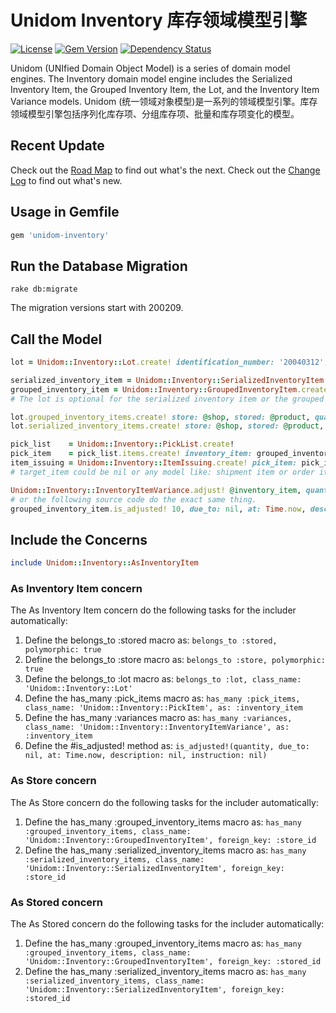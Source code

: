 # Unidom Inventory 库存领域模型引擎

[![License](https://img.shields.io/badge/license-MIT-green.svg)](http://opensource.org/licenses/MIT)
[![Gem Version](https://badge.fury.io/rb/unidom-inventory.svg)](https://badge.fury.io/rb/unidom-inventory)
[![Dependency Status](https://gemnasium.com/badges/github.com/topbitdu/unidom-inventory.svg)](https://gemnasium.com/github.com/topbitdu/unidom-inventory)

Unidom (UNIfied Domain Object Model) is a series of domain model engines. The Inventory domain model engine includes the Serialized Inventory Item, the Grouped Inventory Item, the Lot, and the Inventory Item Variance models.
Unidom (统一领域对象模型)是一系列的领域模型引擎。库存领域模型引擎包括序列化库存项、分组库存项、批量和库存项变化的模型。



## Recent Update

Check out the [Road Map](ROADMAP.md) to find out what's the next.
Check out the [Change Log](CHANGELOG.md) to find out what's new.



## Usage in Gemfile

```ruby
gem 'unidom-inventory'
```



## Run the Database Migration

```shell
rake db:migrate
```
The migration versions start with 200209.



## Call the Model

```ruby
lot = Unidom::Inventory::Lot.create! identification_number: '20040312', description: '1 more thing', instruction: 'Please note...'

serialized_inventory_item = Unidom::Inventory::SerializedInventoryItem.create! store: shop, stored: product, lot: lot, serial_number: '19840101'
grouped_inventory_item = Unidom::Inventory::GroupedInventoryItem.create! store: shop, stored: product, lot: lot, quantity: 100
# The lot is optional for the serialized inventory item or the grouped inventory item.

lot.grouped_inventory_items.create! store: @shop, stored: @product, quantity: 100
lot.serialized_inventory_items.create! store: @shop, stored: @product, serial_number: '19840101'

pick_list    = Unidom::Inventory::PickList.create!
pick_item    = pick_list.items.create! inventory_item: grouped_inventory_item, quantity: 100
item_issuing = Unidom::Inventory::ItemIssuing.create! pick_item: pick_item, inventory_item: grouped_inventory_item, target_item: nil
# target_item could be nil or any model like: shipment item or order item

Unidom::Inventory::InventoryItemVariance.adjust! @inventory_item, quantity: 1, due_to: nil, at: Time.now, description: nil, instruction: nil
# or the following source code do the exact same thing.
grouped_inventory_item.is_adjusted! 10, due_to: nil, at: Time.now, description: nil, instruction: nil
```



## Include the Concerns

```ruby
include Unidom::Inventory::AsInventoryItem
```

### As Inventory Item concern

The As Inventory Item concern do the following tasks for the includer automatically:  
1. Define the belongs_to :stored macro as: ``belongs_to :stored, polymorphic: true``  
2. Define the belongs_to :store macro as: ``belongs_to :store, polymorphic: true``  
3. Define the belongs_to :lot macro as: ``belongs_to :lot, class_name: 'Unidom::Inventory::Lot'``  
4. Define the has_many :pick_items macro as: ``has_many :pick_items, class_name: 'Unidom::Inventory::PickItem', as: :inventory_item``  
5. Define the has_many :variances macro as: ``has_many :variances, class_name: 'Unidom::Inventory::InventoryItemVariance', as: :inventory_item``  
6. Define the #is_adjusted! method as: ``is_adjusted!(quantity, due_to: nil, at: Time.now, description: nil, instruction: nil)``

### As Store concern

The As Store concern do the following tasks for the includer automatically:  
1. Define the has_many :grouped_inventory_items macro as: ``has_many :grouped_inventory_items, class_name: 'Unidom::Inventory::GroupedInventoryItem', foreign_key: :store_id``  
2. Define the has_many :serialized_inventory_items macro as: ``has_many :serialized_inventory_items, class_name: 'Unidom::Inventory::SerializedInventoryItem', foreign_key: :store_id``

### As Stored concern

The As Stored concern do the following tasks for the includer automatically:  
1. Define the has_many :grouped_inventory_items macro as: ``has_many :grouped_inventory_items, class_name: 'Unidom::Inventory::GroupedInventoryItem', foreign_key: :stored_id``  
2. Define the has_many :serialized_inventory_items macro as: ``has_many :serialized_inventory_items, class_name: 'Unidom::Inventory::SerializedInventoryItem', foreign_key: :stored_id``
